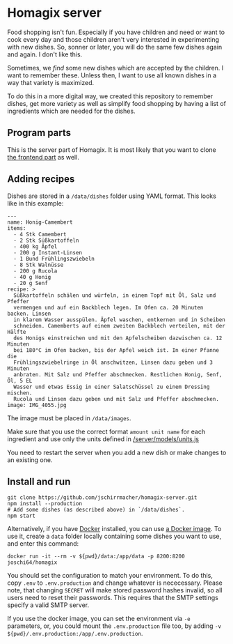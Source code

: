 # Homagix server

Food shopping isn't fun. Especially if you have children and need or want to cook every day and those children aren't very interested in experimenting with new dishes. So, sonner or later, you will do the same few dishes again and again. I don't like this.

Sometimes, we _find_ some new dishes which are accepted by the children. I want to remember these. Unless then, I want to use all known dishes in a way that variety is maximized.

To do this in a more digital way, we created this repository to remember dishes, get more variety as well as simplify food shopping by having a list of ingredients which are needed for the dishes.

## Program parts

This is the server part of Homagix. It is most likely that you want to clone [the frontend part](https://github.com/jschirrmacher/homagix-frontend) as well.

## Adding recipes

Dishes are stored in a `/data/dishes` folder using YAML format. This looks like in this example:

    ---
    name: Honig-Camembert
    items:
      - 4 Stk Camembert
      - 2 Stk Süßkartoffeln
      - 400 kg Äpfel
      - 200 g Instant-Linsen
      - 1 Bund Frühlingszwiebeln
      - 8 Stk Walnüsse
      - 200 g Rucola
      - 40 g Honig
      - 20 g Senf
    recipe: >
      Süßkartoffeln schälen und würfeln, in einem Topf mit Öl, Salz und Pfeffer
      vermengen und auf ein Backblech legen. Im Ofen ca. 20 Minuten backen. Linsen
      in klarem Wasser ausspülen. Äpfel waschen, entkernen und in Scheiben
      schneiden. Camemberts auf einem zweiten Backblech verteilen, mit der Hälfte
      des Honigs einstreichen und mit den Apfelscheiben dazwischen ca. 12 Minuten
      bei 180°C im Ofen backen, bis der Apfel weich ist. In einer Pfanne die
      Frühlingszwiebelringe in Öl anschwitzen, Linsen dazu geben und 3 Minuten
      anbraten. Mit Salz und Pfeffer abschmecken. Restlichen Honig, Senf, Öl, 5 EL
      Wasser und etwas Essig in einer Salatschüssel zu einem Dressing mischen.
      Rucola und Linsen dazu geben und mit Salz und Pfeffer abschmecken.
    image: IMG_4055.jpg

The image must be placed in `/data/images`.

Make sure that you use the correct format `amount unit name` for each ingredient and use only the units
defined in [/server/models/units.js](./blob/master/server/models/units.js)

You need to restart the server when you add a new dish or make changes to an existing one.

## Install and run

    git clone https://github.com/jschirrmacher/homagix-server.git
    npm install --production
    # Add some dishes (as described above) in `/data/dishes`.
    npm start

Alternatively, if you have [Docker](https://docs.docker.com/get-docker/) installed, you can use [a Docker image](https://hub.docker.com/r/joschi64/homagix). To use it, create a `data` folder locally containing some dishes you want to use, and enter this command:

    docker run -it --rm -v ${pwd}/data:/app/data -p 8200:8200 joschi64/homagix

You should set the configuration to match your environment. To do this, copy `.env` to `.env.production` and
change whatever is nececessary. Please note, that changing `SECRET` will make stored password hashes invalid,
so all users need to reset their passwords. This requires that the SMTP settings specify a valid SMTP server.

If you use the docker image, you can set the environment via `-e` parameters, or, you could mount the `.env.production` file too, by adding `-v ${pwd}/.env.production:/app/.env.production`.
